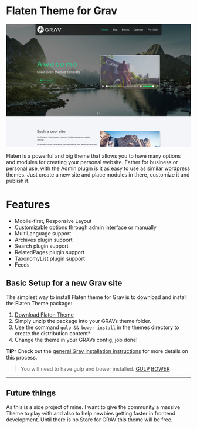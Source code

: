 # Flaten Theme for Grav

![Flaten](assets/asset_01.jpg)

Flaten is a powerful and big theme that allows you to have many options and modules for creating your personal website. Eather for business or personal use, with the Admin plugin is it as easy to use as similar wordpress themes. Just create a new site and place modules in there, customize it and publish it.

# Features

-   Mobile-first, Responsive Layout
-   Customizable options through admin interface or manually
-   MultiLanguage support
-   Archives plugin support
-   Search plugin support
-   RelatedPages plugin support
-   TaxonomyList plugin support
-   Feeds

## Basic Setup for a new Grav site

The simplest way to install Flaten theme for Grav is to download and install the Flaten Theme package:

1.  [Download Flaten Theme](https://github.com/muuvmuuv/grav-theme-flaten/archive/master.zip)
2.  Simply unzip the package into your GRAVs theme folder.
3.  Use the command `gulp && bower install` in the themes directory to create the distribution content\*
4.  Change the theme in your GRAVs config, job done!

**TIP:** Check out the [general Grav installation instructions](http://learn.getgrav.org/basics/installation) for more details on this process.

> You will need to have gulp and bower installed. [GULP](https://github.com/gulpjs/gulp/blob/master/docs/getting-started.md) [BOWER](https://bower.io/#install-bower)

* * *

## Future things

As this is a side project of mine. I want to give the community a massive Theme to play with and also to help newbies getting faster in frontend development. Until there is no Store for GRAV this theme will be free.

